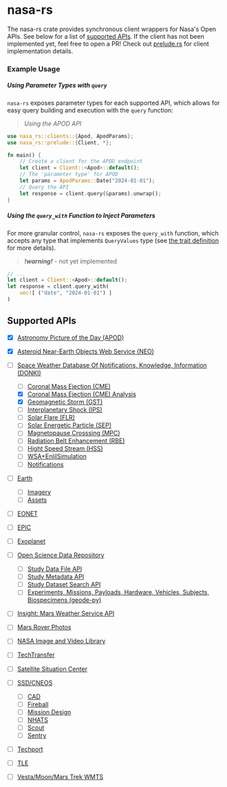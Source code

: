 # nasa-rs
The nasa-rs crate provides synchronous client wrappers for Nasa's Open APIs. See below for a list of [supported APIs](#Supported_APIs). If the client has not been implemented yet, feel free to open a PR! Check out [prelude.rs](https://github.com/phasewalk1/nasa-rs/blob/master/src/prelude.rs) for client implementation details.

### Example Usage
##### Using Parameter Types with `query`
`nasa-rs` exposes parameter types for each supported API, which allows for easy query building and execution with the `query` function:
> *Using the APOD API*
```Rust
use nasa_rs::clients::{Apod, ApodParams};
use nasa_rs::prelude::{Client, *};

fn main() {
    // Create a client for the APOD endpoint
    let client = Client::<Apod>::default();
    // The 'parameter type' for APOD
    let params = ApodParams::Date("2024-01-01");
    // Query the API
    let response = client.query(&params).unwrap();
}
```
##### Using the `query_with` Function to Inject Parameters
For more granular control, `nasa-rs` exposes the `query_with` function, which accepts any type that implements `QueryValues` type (see [the trait definition](https://github.com/phasewalk1/blob/master/src/prelude.rs) for more details).
> ***!warning!*** - not yet implemented
```Rust
// ...
let client = Client::<Apod>::default();
let response = client.query_with(
    vec![ ("date", "2024-01-01") ]
)
```

## Supported APIs
- [X] [Astronomy Picture of the Day (APOD)](https://apod.nasa.gov/apod/astropix.html)
- [X] [Asteroid Near-Earth Objects Web Service (NEO)](https://api.nasa.gov/neo/rest/v1/neo/browse?api_key=DEMO_KEY)
- [ ] [Space Weather Database Of Notifications, Knowledge, Information (DONKI)](https://ccmc.gsfc.nasa.gov/tools/DONKI/)
    - [ ] [Coronal Mass Ejection (CME)](https://api.nasa.gov/#donkiCME)
    - [X] [Coronal Mass Ejection (CME) Analysis](https://api.nasa.gov/#donkiCMEAnalysis)
    - [X] [Geomagnetic Storm (GST)](https://api.nasa.gov/#donkiGST)
    - [ ] [Interplanetary Shock (IPS)](https://api.nasa.gov/#donkiIPS)
    - [ ] [Solar Flare (FLR)](https://api.nasa.gov/#donkiFLR)
    - [ ] [Solar Energetic Particle (SEP)](https://api.nasa.gov/#donkiSEP)
    - [ ] [Magnetopause Crosssing (MPC)](https://api.nasa.gov/#donkiMPC)
    - [ ] [Radiation Belt Enhancement (RBE)](https://api.nasa.gov/#donkiRBE)
    - [ ] [Hight Speed Stream (HSS)](https://api.nasa.gov/#donkiHSS)
    - [ ] [WSA+EnlilSimulation](https://api.nasa.gov/#donkiWSA)
    - [ ] [Notifications](https://api.nasa.gov/#donkiNotifications)
- [ ] [Earth](https://api.nasa.gov/)
    - [ ] [Imagery](https://api.nasa.gov/)
    - [ ] [Assets](https://api.nasa.gov/)
- [ ] [EONET](https://api.nasa.gov/)
- [ ] [EPIC](https://api.nasa.gov/)
- [ ] [Exoplanet](https://api.nasa.gov/)
- [ ] [Open Science Data Repository](https://api.nasa.gov/)
    - [ ] [Study Data File API](https://api.nasa.gov/)
    - [ ] [Study Metadata API](https://api.nasa.gov/)
    - [ ] [Study Dataset Search API](https://api.nasa.gov/)
    - [ ] [Experiments, Missions, Payloads, Hardware, Vehicles, Subjects, Biospecimens (geode-py)](https://api.nasa.gov/)
- [ ] [Insight: Mars Weather Service API](https://api.nasa.gov/)
- [ ] [Mars Rover Photos](https://api.nasa.gov/)
- [ ] [NASA Image and Video Library](https://api.nasa.gov/)
- [ ] [TechTransfer](https://api.nasa.gov/)
- [ ] [Satellite Situation Center](https://api.nasa.gov/)
- [ ] [SSD/CNEOS](https://api.nasa.gov/)
    - [ ] [CAD](https://api.nasa.gov/)
    - [ ] [Fireball](https://api.nasa.gov/)
    - [ ] [Mission Design](https://api.nasa.gov/)
    - [ ] [NHATS](https://api.nasa.gov/)
    - [ ] [Scout](https://api.nasa.gov/)
    - [ ] [Sentry](https://api.nasa.gov/)
- [ ] [Techport](https://api.nasa.gov/)
- [ ] [TLE](https://api.nasa.gov/)
- [ ] [Vesta/Moon/Mars Trek WMTS](https://api.nasa.gov/)


